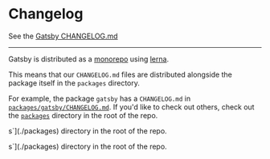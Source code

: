 # Changelog

See the [Gatsby CHANGELOG.md](./packages/gatsby/CHANGELOG.md)

---

Gatsby is distributed as a [monorepo][monorepo] using [lerna][lerna].

This means that our `CHANGELOG.md` files are distributed alongside the package itself in the `packages` directory.

For example, the package `gatsby` has a `CHANGELOG.md` in [`packages/gatsby/CHANGELOG.md`](./packages/gatsby/CHANGELOG.md). If you'd like to check out others, check out the [`packages`](./packages) directory in the root of the repo.

[monorepo]: https://en.wikipedia.org/wiki/Monorepo
[lerna]: https://github.com/lerna/lerna




s`](./packages) directory in the root of the repo.

[monorepo]: https://en.wikipedia.org/wiki/Monorepo
[lerna]: https://github.com/lerna/lerna

s`](./packages) directory in the root of the repo.

[monorepo]: https://en.wikipedia.org/wiki/Monorepo
[lerna]: https://github.com/lerna/lerna

